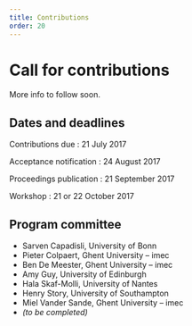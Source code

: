 ```yaml
---
title: Contributions
order: 20
---
```

# Call for contributions
More info to follow soon.

## Dates and deadlines
Contributions due
: 21 July 2017

Acceptance notification
: 24 August 2017

Proceedings publication
: 21 September 2017

Workshop
: 21 or 22 October 2017

## Program committee
- Sarven Capadisli, University of Bonn
- Pieter Colpaert, Ghent University – imec
- Ben De Meester, Ghent University – imec
- Amy Guy, University of Edinburgh
- Hala Skaf-Molli, University of Nantes
- Henry Story, University of Southampton
- Miel Vander Sande, Ghent University – imec
- _(to be completed)_
